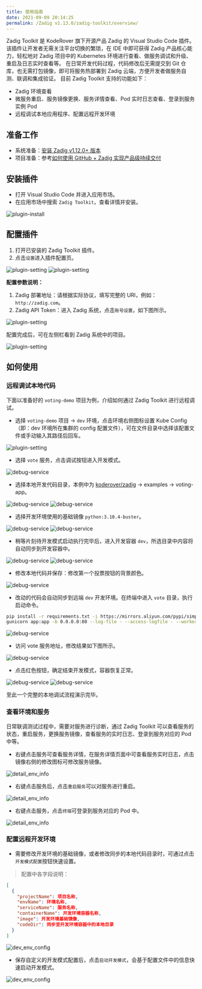 ```yaml
---
title: 使用指南
date: 2021-09-09 20:14:25
permalink: /Zadig v1.13.0/zadig-toolkit/overview/
---
```


Zadig Toolkit 是 KodeRover 旗下开源产品 Zadig 的 Visual Studio Code 插件。
该插件让开发者无需关注平台切换的繁琐，在 IDE 中即可获得 Zadig 产品核心能力，轻松地对 Zadig 项目中的 Kubernetes 环境进行查看、做服务调试和升级、重启及日志实时查看等。
在日常开发代码过程，代码修改后无需提交到 Git 仓库，也无需打包镜像，即可将服务热部署到 Zadig 云端，方便开发者做服务自测、联调和集成验证。
目前 Zadig Toolkit 支持的功能如下：
- Zadig 环境查看
- 微服务重启、服务镜像更换、服务详情查看、Pod 实时日志查看、登录到服务实例 Pod
- 远程调试本地应用程序、配置远程开发环境

## 准备工作
- 系统准备：[安装 Zadig v1.12.0+ 版本](https://docs.koderover.com/zadig/install/overview/)
- 项目准备：参考[如何使用 GitHub + Zadig 实现产品级持续交付](https://www.koderover.com/tutorials/codelabs/GitHub/index.html?index=..%2F..index#0)

## 安装插件
- 打开 Visual Studio Code 并进入应用市场。
- 在应用市场中搜索 `Zadig Toolkit`，查看详情并安装。

![plugin-install](./_images/plugin_install.png)

## 配置插件
1. 打开已安装的 Zadig Toolkit 插件。
2. 点击`设置`进入插件配置页。

![plugin-setting](./_images/plugin_setting_1.png)
![plugin-setting](./_images/plugin_setting_2.png)

**配置参数说明：**
1. Zadig 部署地址：请根据实际协议，填写完整的 URI，例如：`http://zadig.com`。
2. Zadig API Token：进入 Zadig 系统，点击`账号设置`，如下图所示。

![plugin-setting](./_images/plugin_setting_3.png)

配置完成后，可在左侧栏看到 Zadig 系统中的项目。

![plugin-setting](./_images/plugin_setting_4.png)

## 如何使用
### 远程调试本地代码

下面以准备好的 `voting-demo` 项目为例，介绍如何通过 Zadig Toolkit 进行远程调试。

- 选择 `voting-demo` 项目 -> `dev` 环境，点击环境右侧图标设置 Kube Config（即：dev 环境所在集群的 config 配置文件），可在文件目录中选择该配置文件或手动输入其路径后回车。

![plugin-setting](./_images/kube_config_set.png)

- 选择 `vote` 服务，点击调试按钮进入开发模式。

![debug-service](./_images/debug_service_vote_1.png)

- 选择本地开发代码目录，本例中为 [koderover/zadig](https://github.com/koderover/zadig) -> examples -> voting-app。

![debug-service](./_images/debug_service_vote_2.png)
![debug-service](./_images/debug_service_vote_3.png)

- 选择开发环境使用的基础镜像 `python:3.10.4-buster`。

![debug-service](./_images/debug_service_vote_4.png)
![debug-service](./_images/debug_service_vote_5.png)

- 稍等片刻待开发模式启动执行完毕后，进入开发容器 `dev`，所选目录中内容将自动同步到开发容器中。

![debug-service](./_images/debug_service_vote_6.png)
![debug-service](./_images/debug_service_vote_7.png)

- 修改本地代码并保存：修改第一个投票按钮的背景颜色。

![debug-service](./_images/debug_service_vote_8.png)

- 改动的代码会自动同步到远端 `dev` 开发环境。在终端中进入 `vote` 目录，执行启动命令。

```bash
pip install -r requirements.txt -i https://mirrors.aliyun.com/pypi/simple/
gunicorn app:app -b 0.0.0.0:80 --log-file - --access-logfile - --workers 4 --keep-alive 0
```

![debug-service](./_images/debug_service_vote_9.png)

- 访问 vote 服务地址，修改结果如下图所示。

![debug-service](./_images/debug_service_vote_10.png)

- 点击红色按钮，确定结束开发模式，容器恢复正常。

![debug-service](./_images/debug_service_vote_11.png)
![debug-service](./_images/debug_service_vote_12.png)

至此一个完整的本地调试流程演示完毕。

### 查看环境和服务

日常联调测试过程中，需要对服务进行诊断，通过 Zadig Toolkit 可以查看服务的状态，重启服务，更换服务镜像，查看服务的实时日志、登录到服务对应的 Pod 中等。

- 右键点击服务可查看服务详情，在服务详情页面中可查看服务实时日志，点击镜像右侧的修改图标可修改服务镜像。

![detail_env_info](./_images/detail_env_info_1.png)

- 右键点击服务后，点击`重启服务`可以对服务进行重启。

![detail_env_info](./_images/detail_env_info_2.png)

- 右键点击服务，点击`终端`可登录到服务对应的 Pod 中。

![detail_env_info](./_images/detail_env_info_3.png)

### 配置远程开发环境

- 需要修改开发环境的基础镜像，或者修改同步的本地代码目录时，可通过点击`开发模式配置`按钮快速设置。

> 配置中各字段说明：
``` json
[
  {
    "projectName": 项目名称,
    "envName": 环境名称,
    "serviceName": 服务名称,
    "containerName": 开发环境容器名称,
    "image": 开发环境基础镜像,
    "codeDir": 同步至开发环境容器中的本地目录
  }
]
```

![dev_env_config](./_images/dev_env_config_1.png)

- 保存自定义的开发模式配置后，点击`启动开发模式`，会基于配置文件中的信息快速启动开发模式。

![dev_env_config](./_images/dev_env_config_2.png)

